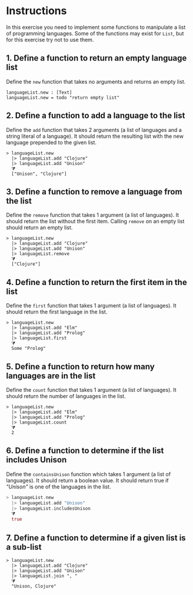 # Instructions

In this exercise you need to implement some functions to manipulate a list of programming languages. Some of the functions may exist for `List`, but for this exercise try not to use them.

## 1. Define a function to return an empty language list

Define the `new` function that takes no arguments and returns an empty list.

```
languageList.new : [Text]
languageList.new = todo "return empty list"
```

## 2. Define a function to add a language to the list

Define the `add` function that takes 2 arguments (a list of languages and a string literal of a language). It should return the resulting list with the new language prepended to the given list.

```
> languageList.new
  |> languageList.add "Clojure"
  |> languageList.add "Unison"
  ⧩
  ["Unison", "Clojure"]
```

## 3. Define a function to remove a language from the list

Define the `remove` function that takes 1 argument (a list of languages). It should return the list without the first item. Calling `remove` on an empty list should return an empty list.

```
> languageList.new
  |> languageList.add "Clojure"
  |> languageList.add "Unison"
  |> languageList.remove
  ⧩
  ["Clojure"]
```

## 4. Define a function to return the first item in the list

Define the `first` function that takes 1 argument (a list of languages). It should return the first language in the list.

```
> languageList.new
  |> languageList.add "Elm"
  |> languageList.add "Prolog"
  |> languageList.first
  ⧩
  Some "Prolog"
```

## 5. Define a function to return how many languages are in the list

Define the `count` function that takes 1 argument (a list of languages). It should return the number of languages in the list.

```
> languageList.new
  |> languageList.add "Elm"
  |> languageList.add "Prolog"
  |> languageList.count
  ⧩
  2
```

## 6. Define a function to determine if the list includes Unison

Define the `containsUnison` function which takes 1 argument (a list of languages). It should return a boolean value. It should return true if _"Unison"_ is one of the languages in the list.

```elixir
> languageList.new
  |> languageList.add "Unison"
  |> languageList.includesUnison
  ⧩
  true
```

## 7. Define a function to determine if a given list is a sub-list

```
> languageList.new
  |> languageList.add "Clojure"
  |> languageList.add "Unison"
  |> languageList.join ", "
  ⧩
  "Unison, Clojure"
```
